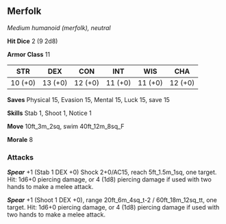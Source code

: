 ## Merfolk

*Medium humanoid (merfolk), neutral*

**Hit Dice** 2 (9 2d8)

**Armor Class** 11

| STR     | DEX     | CON     | INT     | WIS     | CHA     |
|---------|---------|---------|---------|---------|---------|
| 10 (+0) | 13 (+0) | 12 (+0) | 11 (+0) | 11 (+0) | 12 (+0) |

**Saves** Physical 15, Evasion 15, Mental 15, Luck 15, save 15

**Skills** Stab 1, Shoot 1, Notice 1

**Move** 10ft\_3m\_2sq, swim 40ft\_12m\_8sq\_F

**Morale** 8

### Attacks

***Spear*** +1 (Stab 1 DEX +0) Shock 2+0/AC15, reach 5ft\_1.5m\_1sq, one target. Hit: 1d6+0 piercing damage, or 4 (1d8) piercing damage if used with two hands to make a melee attack.

***Spear*** +1 (Shoot 1 DEX +0), range 20ft\_6m\_4sq\_t-2 / 60ft\_18m\_12sq\_tt, one target. Hit: 1d6+0 piercing damage, or 4 (1d8) piercing damage if used with two hands to make a melee attack.

